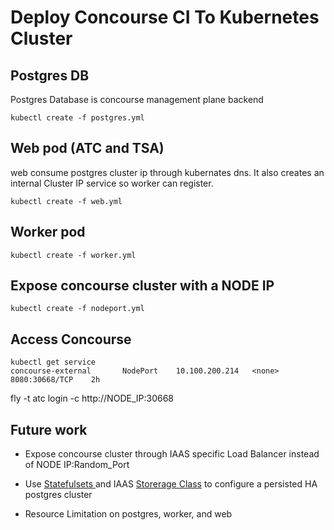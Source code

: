 # Deploy Concourse CI To Kubernetes Cluster

## Postgres DB

Postgres Database is concourse management plane backend

```kubectl create -f postgres.yml```

## Web pod (ATC and TSA)

web consume postgres cluster ip through kubernates dns. It also creates an internal Cluster IP service so worker can register.

```kubectl create -f web.yml```

## Worker pod

```kubectl create -f worker.yml```

## Expose concourse cluster with a NODE IP

```kubectl create -f nodeport.yml```

## Access Concourse

```
kubectl get service
concourse-external       NodePort    10.100.200.214   <none>        8080:30668/TCP    2h
```

fly -t atc login -c http://NODE_IP:30668

## Future work

* Expose concourse cluster through IAAS specific Load Balancer instead of NODE IP:Random_Port

* Use [Statefulsets ](https://kubernetes.io/docs/concepts/workloads/controllers/statefulset/) and IAAS [Storerage Class](https://kubernetes.io/docs/concepts/storage/persistent-volumes/) to configure a persisted HA postgres cluster

* Resource Limitation on postgres, worker, and web
